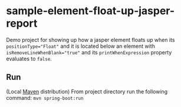 # sample-element-float-up-jasper-report
Demo project for showing up how a jasper element floats up when its `positionType="Float"` and it is located below an element with `isRemoveLineWhenBlank="true"` and its `printWhenExpression` property evaluates to `false`.

## Run

(Local [Maven][1] distribution)
From project directory run the following command: `mvn spring-boot:run`

[1]: https://maven.apache.org/install.html

